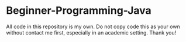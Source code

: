 # Beginner-Programming-Java



All code in this repository is my own. Do not copy code this as your own without contact me first, especially in an academic setting.
Thank you! 
